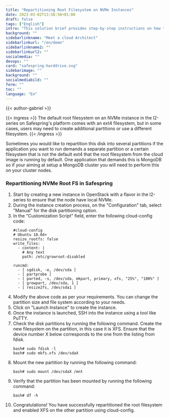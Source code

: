 ```yaml
---
title: "Repartitioning Root Filesystem on NVMe Instances"
date: 2023-03-02T13:58:58+01:00
draft: false
tags: ["English"]
intro: "This solution brief provides step-by-step instructions on how to repartition the root filesystem on an NVMe instance in the l2-series on Safespring's platform."
background: ""
sidebarlinkname: "Meet a cloud Architect"
sidebarlinkurl: "/en/demo"
sidebarlinkname2: ""
sidebarlinkurl2: ""
socialmedia: ""
devops: ""
card: "safespring-harddrive.svg"
sidebarimage: ""
background: ""
socialmediabild: ""
form: ""
toc: ""
language: "En"
---
```


{{< author-gabriel >}}

{{< ingress >}}
The default root filesystem on an NVMe instance in the l2-series on Safespring's platform comes with an ext4 filesystem, but in some cases, users may need to create additional partitions or use a different filesystem.
{{< /ingress >}}

Sometimes you would like to repartition this disk into several partitions  if the application you want to run demands a separate partition or a certain filesystem that is not the default ext4 that the root filesystem from the cloud image is running by default. One application that demands this is MongoDB so if your aiming at setup a MongoDB cluster you will need to perform this on your cluster nodes.

### Repartitioning NVMe Root FS in Safespring
1. Start by creating a new instance in OpenStack with a flavor in the l2-series to ensure that the node have local NVMe.
2. During the instance creation process, on the "Configuration" tab, select "Manual" for the disk partitioning option.
3. In the "Customization Script" field, enter the following cloud-config code: 
	```
	#cloud-config
	# Ubuntu 18.04+
	resize_rootfs: false
	write_files:
	  - content: |
	    # Any text
	    path: /etc/growroot-disabled

	runcmd:
	  - [ sgdisk, -e, /dev/sda ]
	  - [ partprobe ]
	  - [ parted, -s, /dev/sda, mkpart, primary, xfs, "25%", "100%" ]
	  - [ growpart, /dev/sda, 1 ] 
	  - [ resize2fs, /dev/sda1 ]
	```
4. Modify the above code as per your requirements. You can change the partition size and file system according to your needs.
5. Click on "Launch Instance" to create the instance.
6. Once the instance is launched, SSH into the instance using a tool like PuTTY.
7. Check the disk partitions by running the following command. Create the new filesystem on the partition, in this case it is XFS. Ensure that the device number X below corresponds to the one from the listing from fdisk.
	```
	bash# sudo fdisk -l
	bash# sudo mkfs.xfs /dev/sdaX 
   ```
1. Mount the new partition by running the following command:
	```
	bash# sudo mount /dev/sdaX /mnt
	```
1. Verify that the partition has been mounted by running the following command:
	```
	bash# df -h
	```
1. Congratulations! You have successfully repartitioned the root filesystem and enabled XFS on the other partition using cloud-config.